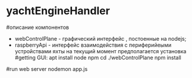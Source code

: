 # yachtEngineHandler


#описание компонентов 
 - webControlPlane - графический интерфейс , постоенные на nodejs;
 - raspberryApi - интерфейс взаимодействия с периферийеыми устройствами яхты
    на текущий момент предполагается установка 
#getting GUI:
apt install node npm
cd ./webControlPlane
npm install

#run web server
nodemon app.js





